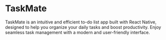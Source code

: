 # TaskMate
TaskMate is an intuitive and efficient to-do list app built with React Native, designed to help you organize your daily tasks and boost productivity. Enjoy seamless task management with a modern and user-friendly interface.
